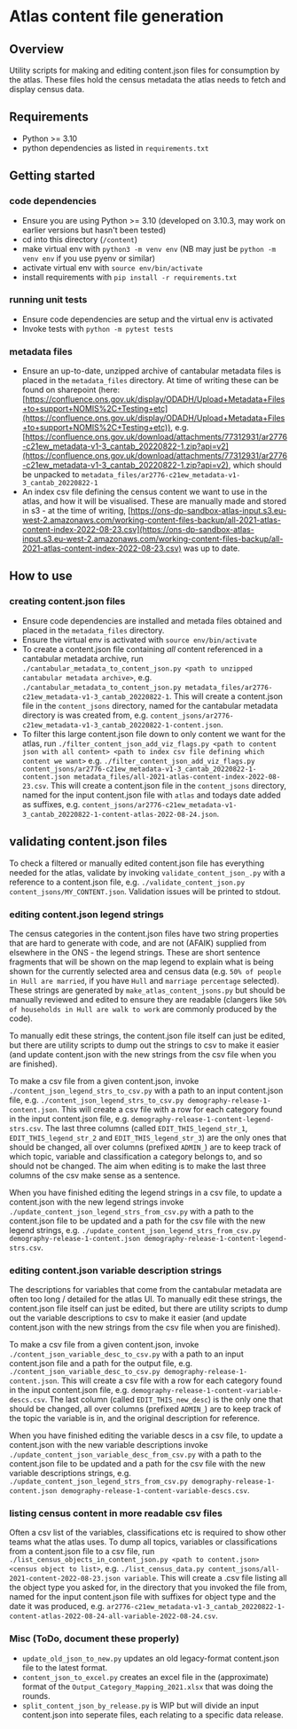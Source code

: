 # Atlas content file generation

## Overview

Utility scripts for making and editing content.json files for consumption by the atlas. These files hold the census metadata the atlas needs to fetch and display census data.

## Requirements

- Python >= 3.10
- python dependencies as listed in `requirements.txt`

## Getting started

### code dependencies

- Ensure you are using Python >= 3.10 (developed on 3.10.3, may work on earlier versions but hasn't been tested)
- cd into this directory (`/content`)
- make virtual env with `python3 -m venv env` (NB may just be `python -m venv env` if you use pyenv or similar)
- activate virtual env with `source env/bin/activate`
- install requirements with `pip install -r requirements.txt`

### running unit tests

- Ensure code dependencies are setup and the virtual env is activated
- Invoke tests with `python -m pytest tests`

### metadata files

- Ensure an up-to-date, unzipped archive of cantabular metadata files is placed in the `metadata_files` directory. At time of writing these can be found on sharepoint (here: [https://confluence.ons.gov.uk/display/ODADH/Upload+Metadata+Files+to+support+NOMIS%2C+Testing+etc](https://confluence.ons.gov.uk/display/ODADH/Upload+Metadata+Files+to+support+NOMIS%2C+Testing+etc)), e.g.
  [https://confluence.ons.gov.uk/download/attachments/77312931/ar2776-c21ew_metadata-v1-3_cantab_20220822-1.zip?api=v2](https://confluence.ons.gov.uk/download/attachments/77312931/ar2776-c21ew_metadata-v1-3_cantab_20220822-1.zip?api=v2), which should be unpacked to `metadata_files/ar2776-c21ew_metadata-v1-3_cantab_20220822-1`
- An index csv file defining the census content we want to use in the atlas, and how it will be visualised. These are manually made and stored in s3 - at the time of writing, [https://ons-dp-sandbox-atlas-input.s3.eu-west-2.amazonaws.com/working-content-files-backup/all-2021-atlas-content-index-2022-08-23.csv](https://ons-dp-sandbox-atlas-input.s3.eu-west-2.amazonaws.com/working-content-files-backup/all-2021-atlas-content-index-2022-08-23.csv) was up to date.

## How to use

### creating content.json files

- Ensure code dependencies are installed and metada files obtained and placed in the `metadata_files` directory.
- Ensure the virtual env is activated with `source env/bin/activate`
- To create a content.json file containing *all* content referenced in a cantabular metadata archive, run `./cantabular_metadata_to_content_json.py <path to unzipped cantabular metadata archive>`, e.g. `./cantabular_metadata_to_content_json.py metadata_files/ar2776-c21ew_metadata-v1-3_cantab_20220822-1`. This will create a content.json file in the `content_jsons` directory, named for the cantabular metadata directory is was created from, e.g. `content_jsons/ar2776-c21ew_metadata-v1-3_cantab_20220822-1-content.json`.
- To filter this large content.json file down to only content we want for the atlas, run `./filter_content_json_add_viz_flags.py <path to content json with all content> <path to index csv file defining which content we want>` e.g. `./filter_content_json_add_viz_flags.py content_jsons/ar2776-c21ew_metadata-v1-3_cantab_20220822-1-content.json metadata_files/all-2021-atlas-content-index-2022-08-23.csv`. This will create a content.json file in the `content_jsons` directory, named for the input content.json file with `atlas` and todays date added as suffixes, e.g. `content_jsons/ar2776-c21ew_metadata-v1-3_cantab_20220822-1-content-atlas-2022-08-24.json`. 

## validating content.json files

To check a filtered or manually edited content.json file has everything needed for the atlas, validate by invoking `validate_content_json_.py` with a reference to a content.json file, e.g. `./validate_content_json.py content_jsons/MY_CONTENT.json`. Validation issues will be printed to stdout.

### editing content.json legend strings

The census categories in the content.json files have two string properties that are hard to generate with code, and are not (AFAIK) supplied from elsewhere in the ONS - the legend strings. These are short sentence fragments that will be shown on the map legend to explain what is being shown for the currently selected area and census data (e.g. `50% of people in Hull are married`, if you have `Hull` and `marriage percentage` selected). These strings are generated
by `make_atlas_content_jsons.py` but should be manually reviewed and edited to ensure they are readable (clangers like `50% of households in Hull are walk to work` are commonly produced by the code).

To manually edit these strings, the content.json file itself can just be edited, but there are utility scripts to dump out the strings to csv to make it easier (and update content.json with the new strings from the csv file when you are finished).

To make a csv file from a given content.json, invoke `./content_json_legend_strs_to_csv.py` with a path to an input content.json file, e.g. `./content_json_legend_strs_to_csv.py demography-release-1-content.json`. This will create a csv file with a row for each category found in the input content.json file, e.g. `demography-release-1-content-legend-strs.csv`. The last three columns (called `EDIT_THIS_legend_str_1`, `EDIT_THIS_legend_str_2` and `EDIT_THIS_legend_str_3`) are the only ones that should be changed, all over columns (prefixed `ADMIN_`) are to keep track of which topic, variable and classification a category belongs to, and so should not be changed. The aim when editing is to make the last three columns of the csv make sense as a sentence.

When you have finished editing the legend strings in a csv file, to update a content.json with the new legend strings invoke `./update_content_json_legend_strs_from_csv.py` with a path to the content.json file to be updated and a path for the csv file with the new legend strings, e.g. `./update_content_json_legend_strs_from_csv.py demography-release-1-content.json demography-release-1-content-legend-strs.csv`.

### editing content.json variable description strings

The descriptions for variables that come from the cantabular metadata are often too long / detailed for the atlas UI. To manually edit these strings, the content.json file itself can just be edited, but there are utility scripts to dump out the variable descriptions to csv to make it easier (and update content.json with the new strings from the csv file when you are finished).

To make a csv file from a given content.json, invoke `./content_json_variable_desc_to_csv.py` with a path to an input content.json file and a path for the output file, e.g. `./content_json_variable_desc_to_csv.py demography-release-1-content.json`. This will create a csv file with a row for each category found in the input content.json file, e.g. `demography-release-1-content-variable-descs.csv`. The last column (called `EDIT_THIS_new_desc`) is the only one that should be changed, all over columns (prefixed `ADMIN_`) are to keep track of the topic the variable is in, and the original description for reference.

When you have finished editing the variable descs in a csv file, to update a content.json with the new variable descriptions invoke `./update_content_json_variable_desc_from_csv.py` with a path to the content.json file to be updated and a path for the csv file with the new variable descriptions strings, e.g. `./update_content_json_legend_strs_from_csv.py demography-release-1-content.json demography-release-1-content-variable-descs.csv`.

### listing census content in more readable csv files

Often a csv list of the variables, classifications etc is required to show other teams what the atlas uses. To dump all topics, variables or classifications from a content.json file to a csv file, run `./list_census_objects_in_content_json.py <path to content.json> <census object to list>`, e.g. `./list_census_data.py content_jsons/all-2021-content-2022-08-23.json variable`. This will create a .csv file listing all the object type you asked for, in the directory that you invoked the file from, named for the input content.json file with suffixes for object type and the date it was produced, e.g. `ar2776-c21ew_metadata-v1-3_cantab_20220822-1-content-atlas-2022-08-24-all-variable-2022-08-24.csv`.

### Misc (ToDo, document these properly)

- `update_old_json_to_new.py` updates an old legacy-format content.json file to the latest format.
- `content_json_to_excel.py` creates an excel file in the (approximate) format of the `Output_Category_Mapping_2021.xlsx` that was doing the rounds.
- `split_content_json_by_release.py` is WIP but will divide an input content.json into seperate files, each relating to a specific data release.

